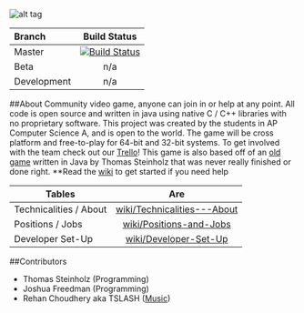 ![alt tag](https://raw.githubusercontent.com/tsteinholz/SpaceShooter/master/etc/space.png)

| Branch | Build Status |
|:------------- |:-------------:|
| Master | [![Build Status](https://javabilities.com/jenkins/job/Space%20Shooter/badge/icon)](https://javabilities.com/jenkins/job/Space%20Shooter/) |
| Beta | n/a |
| Development   | n/a |


##About
Community video game, anyone can join in or help at any point. All code is open source and written in java using native C / C++ libraries with no proprietary software. This project was created by the students in AP Computer Science A, and is open to the world. The game will be cross platform and free-to-play for 64-bit and 32-bit systems. To get involved with the team check out our [Trello](https://trello.com/b/CObQDpC8/space-shooter)! This game is also based off of an [old game](https://github.com/tsteinholz/OriginalSpaceShooter/releases/tag/1) written in Java by Thomas Steinholz that was never really finished or done right. **Read the [wiki](https://github.com/tsteinholz/SpaceShooter/wiki) to get started if you need help

| Tables        | Are           |
| ------------- |:-------------:|
| Technicalities / About | [wiki/Technicalities---About](https://github.com/tsteinholz/SpaceShooter/wiki/Technicalities---About) | 
| Positions / Jobs | [wiki/Positions-and-Jobs](https://github.com/tsteinholz/SpaceShooter/wiki/Positions-and-Jobs) |
| Developer Set-Up |  [wiki/Developer-Set-Up](https://github.com/tsteinholz/SpaceShooter/wiki/Developer-Set-Up) |

##Contributors
* Thomas Steinholz (Programming)
* Joshua Freedman (Programming)
* Rehan Choudhery aka TSLASH ([Music](https://www.youtube.com/channel/UCbGxVTjS8-lGVjlSbjHLvvQ))
